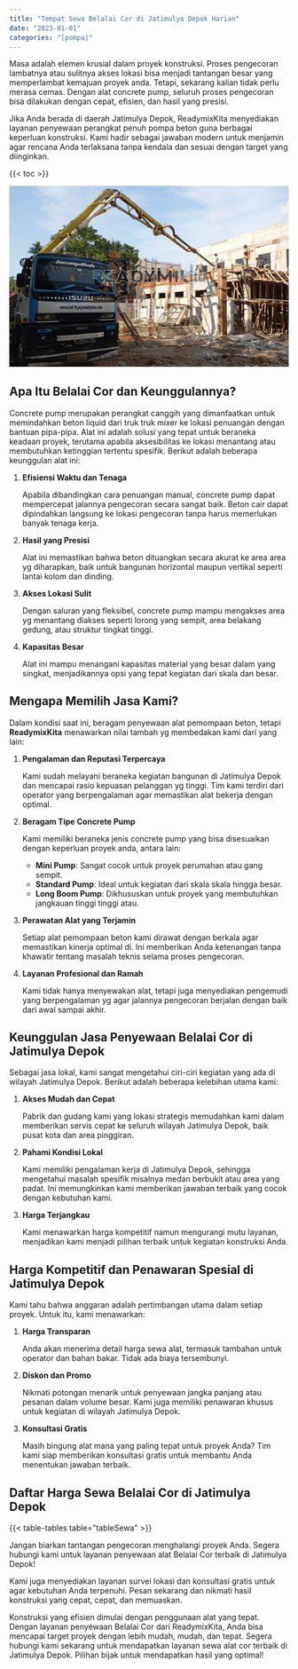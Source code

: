 ```yaml
---
title: "Tempat Sewa Belalai Cor di Jatimulya Depok Harian"
date: "2023-01-01"
categories: "[pompa]"
---
```


Masa adalah elemen krusial dalam proyek konstruksi. Proses pengecoran lambatnya atau sulitnya akses lokasi bisa menjadi tantangan besar yang memperlambat kemajuan proyek anda. Tetapi, sekarang kalian tidak perlu merasa cemas. Dengan alat concrete pump, seluruh proses pengecoran bisa dilakukan dengan cepat, efisien, dan hasil yang presisi.

Jika Anda berada di daerah Jatimulya Depok, ReadymixKita menyediakan layanan penyewaan perangkat penuh pompa beton guna berbagai keperluan konstruksi. Kami hadir sebagai jawaban modern untuk menjamin agar rencana Anda terlaksana tanpa kendala dan sesuai dengan target yang diinginkan.

{{< toc >}}

![Tempat Sewa Belalai Cor di Jatimulya Depok Harian](/images/pompa/sewa-pompa-26.jpg)

## Apa Itu Belalai Cor dan Keunggulannya?

Concrete pump merupakan perangkat canggih yang dimanfaatkan untuk memindahkan beton liquid dari truk truk mixer ke lokasi penuangan dengan bantuan pipa-pipa. Alat ini adalah solusi yang tepat untuk beraneka keadaan proyek, terutama apabila aksesibilitas ke lokasi menantang atau membutuhkan ketinggian tertentu spesifik. Berikut adalah beberapa keunggulan alat ini:

1. **Efisiensi Waktu dan Tenaga**

   Apabila dibandingkan cara penuangan manual, concrete pump dapat mempercepat jalannya pengecoran secara sangat baik. Beton cair dapat dipindahkan langsung ke lokasi pengecoran tanpa harus memerlukan banyak tenaga kerja.

2. **Hasil yang Presisi**

   Alat ini memastikan bahwa beton dituangkan secara akurat ke area area yg diharapkan, baik untuk bangunan horizontal maupun vertikal seperti lantai kolom dan dinding.

3. **Akses Lokasi Sulit**

   Dengan saluran yang fleksibel, concrete pump mampu mengakses area yg menantang diakses seperti lorong yang sempit, area belakang gedung, atau struktur tingkat tinggi.

4. **Kapasitas Besar**

   Alat ini mampu menangani kapasitas material yang besar dalam yang singkat, menjadikannya opsi yang tepat kegiatan dari skala dan besar.

## Mengapa Memilih Jasa Kami?

Dalam kondisi saat ini, beragam penyewaan alat pemompaan beton, tetapi **ReadymixKita** menawarkan nilai tambah yg membedakan kami dari yang lain:

1. **Pengalaman dan Reputasi Terpercaya**

   Kami sudah melayani beraneka kegiatan bangunan di Jatimulya Depok dan mencapai rasio kepuasan pelanggan yg tinggi. Tim kami terdiri dari operator yang berpengalaman agar memastikan alat bekerja dengan optimal.

2. **Beragam Tipe Concrete Pump**

   Kami memiliki beraneka jenis concrete pump yang bisa disesuaikan dengan keperluan proyek anda, antara lain:
   - **Mini Pump**: Sangat cocok untuk proyek perumahan atau gang sempit.
   - **Standard Pump**: Ideal untuk kegiatan dari skala skala hingga besar.
   - **Long Boom Pump**: Dikhususkan untuk proyek yang membutuhkan jangkauan tinggi tinggi atau.

3. **Perawatan Alat yang Terjamin**

   Setiap alat pemompaan beton kami dirawat dengan berkala agar memastikan kinerja optimal di. Ini memberikan Anda ketenangan tanpa khawatir tentang masalah teknis selama proses pengecoran.

4. **Layanan Profesional dan Ramah**

   Kami tidak hanya menyewakan alat, tetapi juga menyediakan pengemudi yang berpengalaman yg agar jalannya pengecoran berjalan dengan baik dari awal sampai akhir.

## Keunggulan Jasa Penyewaan Belalai Cor di Jatimulya Depok

Sebagai jasa lokal, kami sangat mengetahui ciri-ciri kegiatan yang ada di wilayah Jatimulya Depok. Berikut adalah beberapa kelebihan utama kami:

1. **Akses Mudah dan Cepat**

   Pabrik dan gudang kami yang lokasi strategis memudahkan kami dalam memberikan servis cepat ke seluruh wilayah Jatimulya Depok, baik pusat kota dan area pinggiran.

2. **Pahami Kondisi Lokal**

   Kami memiliki pengalaman kerja di Jatimulya Depok, sehingga mengetahui masalah spesifik misalnya medan berbukit atau area yang padat. Ini memungkinkan kami memberikan jawaban terbaik yang cocok dengan kebutuhan kami.

3. **Harga Terjangkau**

   Kami menawarkan harga kompetitif namun mengurangi mutu layanan, menjadikan kami menjadi pilihan terbaik untuk kegiatan konstruksi Anda.

## Harga Kompetitif dan Penawaran Spesial di Jatimulya Depok

Kami tahu bahwa anggaran adalah pertimbangan utama dalam setiap proyek. Untuk itu, kami menawarkan:

1. **Harga Transparan**

   Anda akan menerima detail harga sewa alat, termasuk tambahan untuk operator dan bahan bakar. Tidak ada biaya tersembunyi.

2. **Diskon dan Promo**

   Nikmati potongan menarik untuk penyewaan jangka panjang atau pesanan dalam volume besar. Kami juga memiliki penawaran khusus untuk kegiatan di wilayah Jatimulya Depok.

3. **Konsultasi Gratis**

   Masih bingung alat mana yang paling tepat untuk proyek Anda? Tim kami siap memberikan konsultasi gratis untuk membantu Anda menentukan jawaban terbaik.

## Daftar Harga Sewa Belalai Cor di Jatimulya Depok

{{< table-tables table="tableSewa" >}}

Jangan biarkan tantangan pengecoran menghalangi proyek Anda. Segera hubungi kami untuk layanan penyewaan alat Belalai Cor terbaik di Jatimulya Depok!

Kami juga menyediakan layanan survei lokasi dan konsultasi gratis untuk agar kebutuhan Anda terpenuhi. Pesan sekarang dan nikmati hasil konstruksi yang cepat, cepat, dan memuaskan.

Konstruksi yang efisien dimulai dengan penggunaan alat yang tepat. Dengan layanan penyewaan Belalai Cor dari ReadymixKita, Anda bisa mencapai target proyek dengan lebih mudah, mudah, dan tepat. Segera hubungi kami sekarang untuk mendapatkan layanan sewa alat cor terbaik di Jatimulya Depok. Pilihan bijak untuk mendapatkan hasil yang optimal!